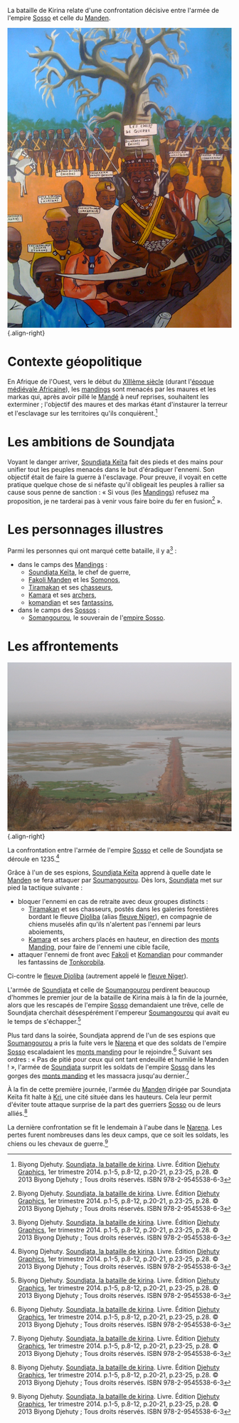 <!-- TITLE: Bataille de Kirina -->
<!-- SUBTITLE: Présentation de la Bataille de Kirina -->

La bataille de Kirina relate d'une confrontation décisive entre l'armée de l'empire [Sosso](/geographie/afrique/empire/sosso) et celle du [Manden](/geographie/royaume/afrique/nord-ouest/manden).

![Assembl C 3 A 9 E Constitutive De L 27 Empire Du Mand C 3 A 9 28 Les Chefs De Guerre 29](/uploads/personnalite/assembl-c-3-a-9-e-constitutive-de-l-27-empire-du-mand-c-3-a-9-28-les-chefs-de-guerre-29.jpg "Peinture murale représentant plusieurs personnalités propres à la bataille de Kirina"){.align-right}

# Contexte géopolitique
En Afrique de l'Ouest, vers le début du [XIIIème siècle](/histoire/divers/xiiieme-siecle) (durant l'[époque médiévale Africaine](/histoire/afrique/epoque-medievale)), les [mandings](/peuple/afrique/nord-ouest/manding) sont menacés par les maures et les markas qui, après avoir pillé le [Mandé](/geographie/royaume/afrique/nord-ouest/manden) à neuf reprises, souhaitent les exterminer ; l'objectif des maures et des markas étant d'instaurer la terreur et l'esclavage sur les territoires qu'ils conquièrent.[^1]

# Les ambitions de Soundjata
Voyant le danger arriver, [Soundjata Keïta](/personnalite/homme/noble/souverain/empereur/afrique/nord-ouest/mali/soundjata-keita) fait des pieds et des mains pour unifier tout les peuples menacés dans le but d'éradiquer l'ennemi.
Son objectif était de faire la guerre à l'esclavage. Pour preuve, il voyait en cette pratique quelque chose de si néfaste qu'il obligeait les peuples à rallier sa cause sous penne de sanction : « Si vous (les [Mandings](/peuple/afrique/nord-ouest/manding)) refusez ma proposition, je ne tarderai pas à venir vous faire boire du fer en fusion[^1] ».

# Les personnages illustres
Parmi les personnes qui ont marqué cette bataille, il y a[^1] :
* dans le camps des [Mandings](/peuple/afrique/nord-ouest/manding) :
	* [Soundjata Keïta](/personnalite/homme/noble/souverain/empereur/afrique/nord-ouest/mali/soundjata-keita), le chef de guerre,
	* [Fakoli Manden](/personnalite/homme/guerrier/empire/afrique/nord-ouest/mali/fakoli-manden) et les [Somonos](/peuple/afrique/a-situer/somonos),
	* [Tiramakan](/personnalite/homme/guerrier/empire/afrique/nord-ouest/mali/tiramakan) et ses [chasseurs](/histoire/afrique/epoque-medievale#les-chasseurs),
	* [Kamara](/personnalite/homme/guerrier/empire/afrique/nord-ouest/mali/kamara) et ses [archers](/histoire/afrique/epoque-medievale#les-archers),
	* [komandian](/personnalite/homme/guerrier/empire/afrique/nord-ouest/mali/komandian) et ses [fantassins](/histoire/afrique/epoque-medievale#les-fantassins),
* dans le camps des [Sossos](/peuple/afrique/nord-ouest/sosso) :
	* [Somangourou](/personnalite/homme/noble/souverain/empereur/afrique/nord-ouest/sosso/soumangourou), le souverain de l'[empire Sosso](/geographie/afrique/empire/sosso).

# Les affrontements
![Niger River At Koulikoro](/uploads/paysage/niger-river-at-koulikoro.jpg "Photo du fleuve Djoliba"){.align-right}

La confrontation entre l'armée de l'empire [Sosso](/geographie/afrique/empire/sosso) et celle de Soundjata se déroule en 1235.[^1]

Grâce à l'un de ses espions, [Soundjata Keïta](/personnalite/homme/noble/souverain/empereur/afrique/nord-ouest/mali/soundjata-keita) apprend à quelle date le [Manden](/geographie/royaume/afrique/nord-ouest/manden) se fera attaquer par [Soumangourou](/personnalite/homme/noble/souverain/empereur/afrique/nord-ouest/sosso/soumangourou). Dès lors, [Soundjata](/personnalite/homme/noble/souverain/empereur/afrique/nord-ouest/mali/soundjata-keita) met sur pied la tactique suivante :
* bloquer l'ennemi en cas de retraite avec deux groupes distincts :
	* [Tiramakan](/personnalite/homme/guerrier/empire/afrique/nord-ouest/mali/tiramakan) et ses chasseurs, postés dans les galeries forestières bordant le fleuve [Djoliba](/geographie/fleuve/afrique/a-situer/djoliba) (alias [fleuve Niger](/geographie/fleuve/afrique/a-situer/djoliba)), en compagnie de chiens muselés afin qu'ils n'alertent pas l'ennemi par leurs aboiements,
	* [Kamara](/personnalite/homme/guerrier/empire/afrique/nord-ouest/mali/kamara) et ses archers placés en hauteur, en direction des [monts Manding](/geographie/afrique/nord-ouest/mont/monts-manding), pour faire de l'ennemi une cible facile,
* attaquer l'ennemi de front avec [Fakoli](/personnalite/homme/guerrier/empire/afrique/nord-ouest/mali/fakoli-manden) et [Komandian](/personnalite/homme/guerrier/empire/afrique/nord-ouest/mali/Komandian) pour commander les fantassins de [Tonkorobila](/peuple/afrique/nord-ouest/tonkorobila).

Ci-contre le [fleuve Djoliba](/geographie/fleuve/afrique/a-situer/djoliba) (autrement appelé le [fleuve Niger](/geographie/fleuve/afrique/a-situer/djoliba)).

L'armée de [Soundjata](/personnalite/homme/noble/souverain/empereur/afrique/nord-ouest/mali/soundjata-keita) et celle de [Soumangourou](/personnalite/homme/noble/souverain/empereur/afrique/nord-ouest/sosso/soumangourou) perdirent beaucoup d'hommes le premier jour de la bataille de Kirina mais à la fin de la journée, alors que les rescapés de l'empire [Sosso](/geographie/afrique/empire/sosso) demandaient une trêve, celle de Soundjata cherchait désespérément l'empereur [Soumangourou](/personnalite/homme/noble/souverain/empereur/afrique/nord-ouest/sosso/soumangourou) qui avait eu le temps de s'échapper.[^1]

Plus tard dans la soirée, Soundjata apprend de l'un de ses espions que [Soumangourou](/personnalite/homme/noble/souverain/empereur/afrique/nord-ouest/sosso/soumangourou) a pris la fuite vers le [Narena](/geographie/afrique/a-classer/narena) et que des soldats de l'empire [Sosso](/geographie/afrique/empire/sosso) escaladaient les [monts manding](/geographie/afrique/nord-ouest/mont/monts-manding) pour le rejoindre.[^1]
Suivant ses ordres : « Pas de pitié pour ceux qui ont tant endeuillé et humilié le Manden ! », l'armée de [Soundjata](/personnalite/homme/noble/souverain/empereur/afrique/nord-ouest/mali/soundjata-keita) surprit les soldats de l'empire [Sosso](/geographie/afrique/empire/sosso) dans les gorges des [monts manding](/geographie/afrique/nord-ouest/mont/monts-manding) et les massacra jusqu'au dernier.[^1]

À la fin de cette première journée, l'armée du [Manden](/geographie/royaume/afrique/nord-ouest/manden) dirigée par Soundjata Keïta fit halte à [Kri](/geographie/afrique/a-situer/cite/kri), une cité située dans les hauteurs. Cela leur permit d'éviter toute attaque surprise de la part des guerriers [Sosso](/geographie/afrique/empire/sosso) ou de leurs alliés.[^1]

La dernière confrontation se fit le lendemain à l'aube dans le [Narena](/geographie/afrique/a-classer/narena). Les pertes furent nombreuses dans les deux camps, que ce soit les soldats, les chiens ou les chevaux de guerre.[^1]


[^1]: Biyong Djehuty. [Soundjata, la bataille de kirina](/ouvrage/soundjata-la-bataille-de-kirina). Livre. Édition [Djehuty Graphics](/organisme/djehuty-graphics), 1er trimestre 2014. p.1-5, p.8-12, p.20-21, p.23-25, p.28. © 2013 Biyong Djehuty ; Tous droits réservés. ISBN 978-2-9545538-6-3